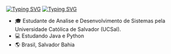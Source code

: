 [![Typing SVG](https://readme-typing-svg.demolab.com?font=Fira+Code&weight=600&pause=1000&color=379200&width=435&lines=Caique+Pithon)](https://git.io/typing-svg)
[![Typing SVG](https://readme-typing-svg.demolab.com?font=Fira+Code&weight=900&size=30&pause=1000&color=379200&width=435&lines=Caique+Pithon)](https://git.io/typing-svg)

- 🎓 Estudante de Analise e Desenvolvimento de Sistemas pela Universidade Católica de Salvador (UCSal).
- 💻 Estudando Java e Python 
- 🌎 Brasil, Salvador Bahia
  
